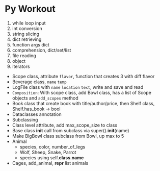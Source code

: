 # Py Workout

1. while loop input
2. int conversion
3. string slicing
4. dict retrieving
5. function args dict
6. comprehension, dict/set/list
7. file reading
8. object
9. iterators

- Scope class, attribute `flavor`, function that creates 3 with diff flavor
- Beverage class, `name` `temp`
- LogFile class with `name` `location` `text`, write and save and read
- `Composition`: With scope class, add Bowl class, has a list of Scope objects and `add_scopes` method
- Book class that create book with title/author/price, then Shelf class, Shelf.has_book -> bool
- Dataclasses annotation
- Subclassing
- Class level attribute, add max_scope_size to class
- Base class __init__ call from subclass via super().__init__(name)
- Make BigBowl class subclass from Bowl, up max to 5
- Animal
    - species, color, number_of_legs
    - Wolf, Sheep, Snake, Parrot
    - species using self.__class__.__name__
- Cages, add_animal, __repr__ list animals
